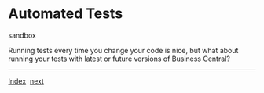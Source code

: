 # Automated Tests

sandbox



Running tests every time you change your code is nice, but what about running your tests with latest or future versions of Business Central?

---
[Index](Index.md)&nbsp;&nbsp;[next](ScheduledTestRuns.md)
